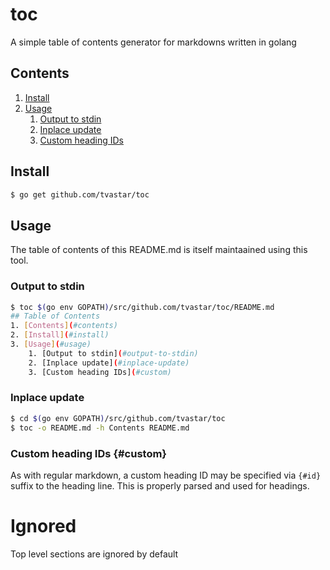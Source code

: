 # toc

A simple table of contents generator for markdowns written in golang

## Contents
1. [Install](#install)
2. [Usage](#usage)
    1. [Output to stdin](#output-to-stdin)
    2. [Inplace update](#inplace-update)
    3. [Custom heading IDs](#custom)

## Install

```sh
$ go get github.com/tvastar/toc
```

## Usage

The table of contents of this README.md is itself maintaained using this tool.

### Output to stdin

```sh
$ toc $(go env GOPATH)/src/github.com/tvastar/toc/README.md
## Table of Contents
1. [Contents](#contents)
2. [Install](#install)
3. [Usage](#usage)
    1. [Output to stdin](#output-to-stdin)
    2. [Inplace update](#inplace-update)
    3. [Custom heading IDs](#custom)
```

### Inplace update

```sh
$ cd $(go env GOPATH)/src/github.com/tvastar/toc
$ toc -o README.md -h Contents README.md
```

### Custom heading IDs {#custom}

As with regular markdown, a custom heading ID may be specified via `{#id}` suffix to the heading line.  This is properly parsed and used for headings.

# Ignored

Top level sections are ignored by default
